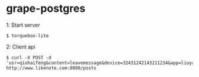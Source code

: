 grape-postgres
=========================

1: Start server

	$ torquebox-lite
	
2: Client api 

	$ curl -X POST -d 'usr=qiuhaifeng&content=leavemessage&device=32431242143211234&app=liuyaozhuanggua&ip=123.33.44.55' http://www.likenote.com:8080/posts   
